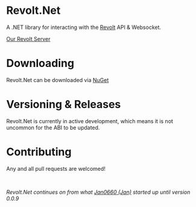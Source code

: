 # Revolt.Net

A .NET library for interacting with the [Revolt](https://app.revolt.chat) API & Websocket.

[Our Revolt Server](https://rvlt.gg/nWSbGrVY)

# Downloading

Revolt.Net can be downloaded via [NuGet](https://www.nuget.org/packages/Revolt.Net/)

# Versioning & Releases

Revolt.Net is currently in active development, which means it is not uncommon for the ABI to be updated.

# Contributing

Any and all pull requests are welcomed!

<br/>

_Revolt.Net continues on from what [Jan0660 (Jan)](https://github.com/Jan0660) started up until version 0.0.9_

